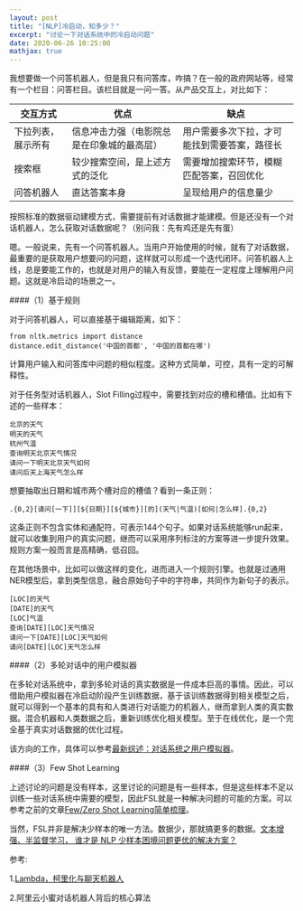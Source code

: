 ```yaml
---
layout: post
title: "[NLP]冷启动，知多少？"
excerpt: "讨论一下对话系统中的冷启动问题"
date: 2020-06-26 10:25:00
mathjax: true
---
```


我想要做一个问答机器人，但是我只有问答库，咋搞？在一般的政府网站等，经常有一个栏目：问答栏目。该栏目就是一问一答。从产品交互上，对比如下：

|交互方式|优点|缺点|
|------|------|------|
|下拉列表，展示所有|信息冲击力强（电影院总是在印象城的最高层）|用户需要多次下拉，才可能找到需要答案，路径长|
|搜索框|较少搜索空间，是上述方式的泛化|需要增加搜索环节，模糊匹配答案，召回优化|
|问答机器人|直达答案本身|呈现给用户的信息量少|

按照标准的数据驱动建模方式，需要提前有对话数据才能建模。但是还没有一个对话机器人，怎么获取对话数据呢？（别问我：先有鸡还是先有蛋）

嗯。一般说来，先有一个问答机器人。当用户开始使用的时候，就有了对话数据，最重要的是获取用户想要问的问题，这样就可以形成一个迭代闭环。问答机器人上线，总是要能工作的，也就是对用户的输入有反馈，要能在一定程度上理解用户问题。这就是冷启动的场景之一。

####（1）基于规则

对于问答机器人，可以直接基于编辑距离，如下：

```
from nltk.metrics import distance
distance.edit_distance('中国的首都', '中国的首都在哪')
```

计算用户输入和问答库中问题的相似程度。这种方式简单，可控，具有一定的可解释性。

对于任务型对话机器人，Slot Filling过程中，需要找到对应的槽和槽值。比如有下述的一些样本：

```
北京的天气
明天的天气
杭州气温
查询明天北京天气情况
请问一下明天北京天气如何
请问后天上海天气怎么样
```

想要抽取出日期和城市两个槽对应的槽值？看到一条正则：

```
.{0,2}[请问[一下]][${日期}][${城市}][的](天气|气温)[如何|怎么样].{0,2}
```
这条正则不包含实体和通配符，可表示144个句子。如果对话系统能够run起来，就可以收集到用户的真实问题，继而可以采用序列标注的方案等进一步提升效果。规则方案一般而言是高精确，低召回。

在其他场景中，比如可以做这样的变化，进而进入一个规则引擎。也就是过通用NER模型后，拿到类型信息，融合原始句子中的字符串，共同作为新句子的表示。

```
[LOC]的天气
[DATE]的天气
[LOC]气温
查询[DATE][LOC]天气情况
请问一下[DATE][LOC]天气如何
请问[DATE][LOC]天气怎么样
```

####（2）多轮对话中的用户模拟器

在多轮对话系统中，拿到多轮对话的真实数据是一件成本巨高的事情。因此，可以借助用户模拟器在冷启动阶段产生训练数据，基于该训练数据得到相关模型之后，就可以得到一个基本的具有和人类进行对话能力的机器人，继而拿到人类的真实数据。混合机器和人类数据之后，重新训练优化相关模型。至于在线优化，是一个完全基于真实对话数据的优化过程。

该方向的工作，具体可以参考[最新综述：对话系统之用户模拟器](https://blog.csdn.net/c9Yv2cf9I06K2A9E/article/details/98549007)。

####（3）Few Shot Learning

上述讨论的问题是没有样本，这里讨论的问题是有一些样本，但是这些样本不足以训练一些对话系统中需要的模型，因此FSL就是一种解决问题的可能的方案。可以参考之前的文章[Few/Zero Shot Learning简单梳理](https://zhpmatrix.github.io/2020/02/14/shot-learning/)。

当然，FSL并非是解决少样本的唯一方法。数据少，那就搞更多的数据。[⽂本增强、半监督学习， 谁才是 NLP 少样本困境问题更优的解决⽅案？](https://cloud.tencent.com/developer/article/1648459)

参考:

1.[Lambda，柯里化与聊天机器人](https://zhuanlan.zhihu.com/p/100084125)

2.阿⾥云⼩蜜对话机器⼈背后的核⼼算法